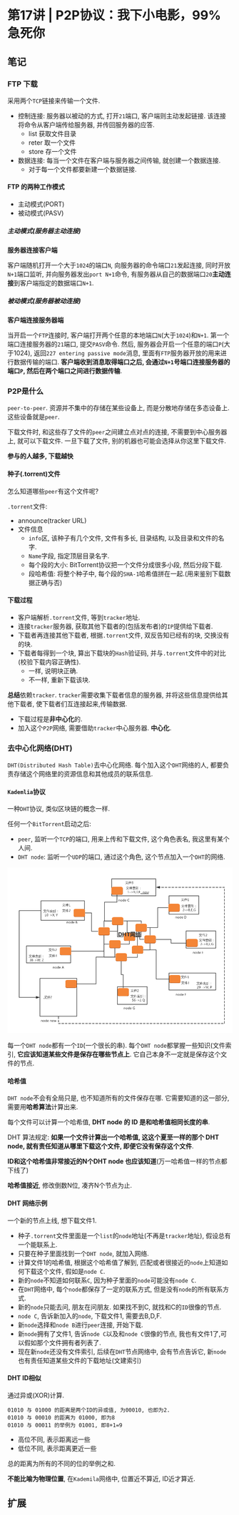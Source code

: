 # 第17讲 | P2P协议：我下小电影，99%急死你

## 笔记

### FTP 下载

采用两个`TCP`链接来传输一个文件.

* 控制连接: 服务器以被动的方式, 打开`21`端口, 客户端则主动发起链接. 该连接将命令从客户端传给服务器, 并传回服务器的应答. 
	* list 获取文件目录
	* reter 取一个文件
	* store 存一个文件
* 数据连接: 每当一个文件在客户端与服务器之间传输, 就创建一个数据连接.
	* 对于每一个文件都要新建一个数据链接.

#### FTP 的两种工作模式

* 主动模式(PORT)
* 被动模式(PASV)

##### 主动模式(服务器主动连接)

**服务器连接客户端**

客户端随机打开一个大于`1024`的端口`N`, 向服务器的命令端口`21`发起连接, 同时开放`N+1`端口监听, 并向服务器发出`port N+1`命令, 有服务器从自己的数据端口`20`**主动连接**到客户端指定的数据端口`N+1`.

##### 被动模式(服务器被动连接)

**客户端连接服务器端**

当开启一个`FTP`连接时, 客户端打开两个任意的本地端口`N`(大于`1024`)和`N+1`. 第一个端口连接服务器的`21`端口, 提交`PASV`命令. 然后, 服务器会开启一个任意的端口`P`(大于1024), 返回`227 entering passive mode`消息, 里面有`FTP`服务器开放的用来进行数据传输的端口. **客户端收到消息取得端口之后, 会通过`N+1`号端口连接服务器的端口`P`, 然后在两个端口之间进行数据传输**.

### P2P是什么

`peer-to-peer`. 资源并不集中的存储在某些设备上, 而是分散地存储在多态设备上. 这些设备就是`peer`.

下载文件时, 和这些存了文件的`peer`之间建立点对点的连接, 不需要到中心服务器上, 就可以下载文件. 一旦下载了文件, 别的机器也可能会选择从你这里下载文件.

**参与的人越多, 下载越快**

#### 种子(.torrent)文件

怎么知道哪些`peer`有这个文件呢?

`.torrent`文件:

* announce(tracker URL)
* 文件信息
	* `info`区, 该种子有几个文件, 文件有多长, 目录结构, 以及目录和文件的名字.
	* `Name`字段, 指定顶层目录名字.
	* 每个段的大小: BitTorrent协议把一个文件分成很多小段, 然后分段下载.
	* 段哈希值: 将整个种子中, 每个段的`SHA-1`哈希值拼在一起.(用来鉴别下载数据正确与否)

#### 下载过程

* 客户端解析`.torrent`文件, 等到`tracker`地址.
* 连接`tracker`服务器, 获取其他下载者的(包括发布者)的`IP`提供给下载者. 
* 下载者再连接其他下载者, 根据`.torrent`文件, 双反告知已经有的块, 交换没有的块.
* 下载者每得到一个块, 算出下载块的`Hash`验证码, 并与`.torrent`文件中的对比(校验下载内容正确性).
	* 一样, 说明块正确.
	* 不一样, 重新下载该块.

**总结**依赖`tracker`. `tracker`需要收集下载者信息的服务器, 并将这些信息提供给其他下载者, 使下载者们互连接起来,传输数据. 

* 下载过程是**非中心化**的.
* 加入这个`P2P`网络, 需要借助`tracker`中心服务器. **中心化**.

### 去中心化网络(DHT)

`DHT(Distributed Hash Table)`去中心化网络. 每个加入这个`DHT`网络的人, 都要负责存储这个网络里的资源信息和其他成员的联系信息.

#### `Kademlia`协议

一种`DHT`协议, 类似区块链的概念一样.

任何一个`BitTorrent`启动之后:

* `peer`, 监听一个`TCP`的端口, 用来上传和下载文件, 这个角色表名, 我这里有某个人间.
* `DHT node`: 监听一个`UDP`的端口, 通过这个角色, 这个节点加入一个`DHT`的网络.

![](./img/17_01.jpg)

每一个`DHT node`都有一个`ID`(一个很长的串). 每个`DHT node`都掌握一些知识(文件索引, **它应该知道某些文件是保存在哪些节点上**. 它自己本身不一定就是保存这个文件的节点.

#### 哈希值

`DHT node`不会有全局只是, 也不知道所有的文件保存在哪. 它需要知道的这一部分,需要用**哈希算法**计算出来.

每个文件可以计算一个哈希值, **DHT node 的 ID 是和哈希值相同长度的串**.

DHT 算法规定: **如果一个文件计算出一个哈希值, 这这个夏至一样的那个 DHT node, 就有责任知道从哪里下载这个文件, 即便它没有保存这个文件**.

**ID和这个哈希值非常接近的N个DHT node 也应该知道**(万一哈希值一样的节点都下线了)

**哈希值接近**, 修改倒数N位, 凑齐N个节点为止.

#### DHT 网络示例

一个新的节点上线, 想下载文件1.

* 种子`.torrent`文件里面是一个`list`的`node`地址(不再是`tracker`地址), 假设总有一个能联系上.
* 只要在种子里面找到一个`DHT node`, 就加入网络.
* 计算文件1的哈希值, 根据这个哈希值了解到, 匹配或者很接近的`node`上知道如何下载这个文件, 假如是`node C`.
* 新的`node`不知道如何联系`C`, 因为种子里面的`node`可能没有`node C`. 
* 在`DHT`网络中, 每个`node`都保存了一定的联系方式, 但是没有`node`的所有联系方式.
* 新的`node`只能去问, 朋友在问朋友. 如果找不到C, 就找和C的`ID`很像的节点.
* `node C`, 告诉新加入的`node`, 下载文件1, 需要去B,D,F. 
* 新`node`选择和`node B`进行`peer`连接, 开始下载.
* 新`node`拥有了文件1, 告诉`node C`以及和`node C`很像的节点, 我也有文件1了,可以假如那个文件拥有者列表了.
* 现在新`node`还没有文件索引, 后续在`DHT`节点网络中, 会有节点告诉它, 新`node`也有责任知道某些文件的下载地址(文建索引)

#### DHT ID相似

通过异或(XOR)计算. 

```
01010 与 01000 的距离是两个ID的异或值, 为00010, 也即为2.
01010 与 00010 的距离为 01000, 即为8
01010 与 00011 的举例为 01001, 即8+1=9
```

* 高位不同, 表示距离远一些
* 低位不同, 表示距离更近一些

总的距离为所有的不同的位的举例之和.

**不能比喻为物理位置**, 在`Kademila`网络中, 位置近不算近, ID近才算近.

## 扩展